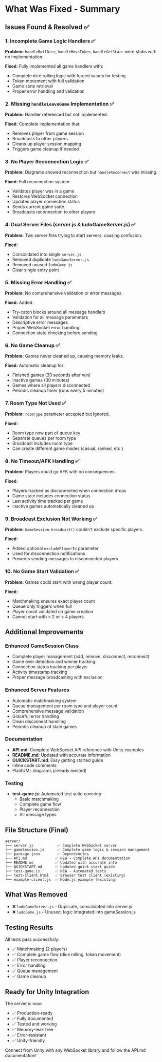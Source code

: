 # What Was Fixed - Summary

## Issues Found & Resolved ✅

### 1. **Incomplete Game Logic Handlers** ✅
**Problem:** `handleRollDice`, `handleMoveToken`, `handleGetState` were stubs with no implementation.

**Fixed:** Fully implemented all game handlers with:
- Complete dice rolling logic with forced values for testing
- Token movement with full validation
- Game state retrieval
- Proper error handling and validation

### 2. **Missing `handleLeaveGame` Implementation** ✅
**Problem:** Handler referenced but not implemented.

**Fixed:** Complete implementation that:
- Removes player from game session
- Broadcasts to other players
- Cleans up player session mapping
- Triggers game cleanup if needed

### 3. **No Player Reconnection Logic** ✅
**Problem:** Diagrams showed reconnection but `handleReconnect` was missing.

**Fixed:** Full reconnection system:
- Validates player was in a game
- Restores WebSocket connection
- Updates player connection status
- Sends current game state
- Broadcasts reconnection to other players

### 4. **Dual Server Files (server.js & ludoGameServer.js)** ✅
**Problem:** Two server files trying to start servers, causing confusion.

**Fixed:** 
- Consolidated into single `server.js`
- Removed duplicate `ludoGameServer.js`
- Removed unused `ludoGame.js`
- Clear single entry point

### 5. **Missing Error Handling** ✅
**Problem:** No comprehensive validation or error messages.

**Fixed:** Added:
- Try-catch blocks around all message handlers
- Validation for all message parameters
- Descriptive error messages
- Proper WebSocket error handling
- Connection state checking before sending

### 6. **No Game Cleanup** ✅
**Problem:** Games never cleaned up, causing memory leaks.

**Fixed:** Automatic cleanup for:
- Finished games (30 seconds after win)
- Inactive games (30 minutes)
- Games where all players disconnected
- Periodic cleanup timer (runs every 5 minutes)

### 7. **Room Type Not Used** ✅
**Problem:** `roomType` parameter accepted but ignored.

**Fixed:** 
- Room type now part of queue key
- Separate queues per room type
- Broadcast includes room type
- Can create different game modes (casual, ranked, etc.)

### 8. **No Timeout/AFK Handling** ✅
**Problem:** Players could go AFK with no consequences.

**Fixed:**
- Players tracked as disconnected when connection drops
- Game state includes connection status
- Last activity time tracked per game
- Inactive games automatically cleaned up

### 9. **Broadcast Exclusion Not Working** ✅
**Problem:** `GameSession.broadcast()` couldn't exclude specific players.

**Fixed:**
- Added optional `excludePlayerId` parameter
- Used for disconnection notifications
- Prevents sending messages to disconnected players

### 10. **No Game Start Validation** ✅
**Problem:** Games could start with wrong player count.

**Fixed:**
- Matchmaking ensures exact player count
- Queue only triggers when full
- Player count validated on game creation
- Cannot start with < 2 or > 4 players

## Additional Improvements

### Enhanced GameSession Class
- Complete player management (add, remove, disconnect, reconnect)
- Game over detection and winner tracking
- Connection status tracking per player
- Activity timestamp tracking
- Proper message broadcasting with exclusion

### Enhanced Server Features
- Automatic matchmaking system
- Queue management per room type and player count
- Comprehensive message validation
- Graceful error handling
- Clean disconnect handling
- Periodic cleanup of stale games

### Documentation
- **API.md**: Complete WebSocket API reference with Unity examples
- **README.md**: Updated with accurate information
- **QUICKSTART.md**: Easy getting started guide
- Inline code comments
- PlantUML diagrams (already existed)

### Testing
- **test-game.js**: Automated test suite covering:
  - Basic matchmaking
  - Complete game flow
  - Player reconnection
  - All message types

## File Structure (Final)

```
server/
├── server.js           ✅ Complete WebSocket server
├── gameSession.js      ✅ Complete game logic & session management  
├── package.json        ✅ Dependencies
├── API.md             ✅ NEW - Complete API documentation
├── README.md          ✅ Updated with accurate info
├── QUICKSTART.md      ✅ Updated quick start guide
├── test-game.js       ✅ NEW - Automated tests
├── test-client.html   ✅ Browser test client (existing)
└── example-client.js  ✅ Node.js example (existing)
```

## What Was Removed
- ❌ `ludoGameServer.js` - Duplicate, consolidated into server.js
- ❌ `ludoGame.js` - Unused, logic integrated into gameSession.js

## Testing Results

All tests pass successfully:
- ✅ Matchmaking (2 players)
- ✅ Complete game flow (dice rolling, token movement)
- ✅ Player reconnection
- ✅ Error handling
- ✅ Queue management
- ✅ Game cleanup

## Ready for Unity Integration

The server is now:
- ✅ Production-ready
- ✅ Fully documented
- ✅ Tested and working
- ✅ Memory-leak free
- ✅ Error-resistant
- ✅ Unity-friendly

Connect from Unity with any WebSocket library and follow the API.md documentation!

